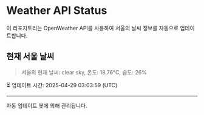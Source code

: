 
# Weather API Status

이 리포지토리는 OpenWeather API를 사용하여 서울의 날씨 정보를 자동으로 업데이트합니다.

## 현재 서울 날씨
> 서울의 현재 날씨: clear sky, 온도: 18.76°C, 습도: 26%

⏳ 업데이트 시간: 2025-04-29 03:03:59 (UTC)

---
자동 업데이트 봇에 의해 관리됩니다.
